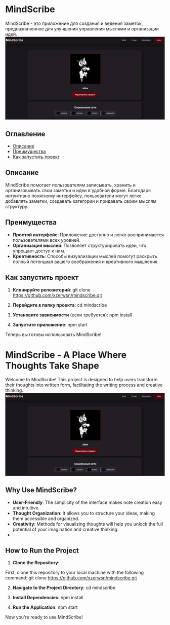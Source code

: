 # MindScribe

MindScribe - это приложение для создания и ведения заметок, предназначенное для улучшения управления мыслями и организации идей.
![Image](imgff.jpg)

## Оглавление
- [Описание](#описание)
- [Преимущества](#преимущества)
- [Как запустить проект](#как-запустить-проект)

## Описание

MindScribe помогает пользователям записывать, хранить и организовывать свои заметки и идеи в удобной форме. Благодаря интуитивно понятному интерфейсу, пользователи могут легко добавлять заметки, создавать категории и придавать своим мыслям структуру.

## Преимущества

- **Простой интерфейс**: Приложение доступно и легко воспринимается пользователями всех уровней.
- **Организация мыслей**: Позволяет структурировать идеи, что упрощает доступ к ним.
- **Креативность**: Способы визуализации мыслей помогут раскрыть полный потенциал вашего воображения и креативного мышления.

## Как запустить проект

1. **Клонируйте репозиторий**:
git clone https://github.com/xzerwsn/mindscribe.git


2. **Перейдите в папку проекта**:
cd mindscribe


3. **Установите зависимости** (если требуется):
npm install


4. **Запустите приложение**:
npm start


Теперь вы готовы использовать MindScribe!

# MindScribe - A Place Where Thoughts Take Shape
Welcome to MindScribe! This project is designed to help users transform their thoughts into written form, facilitating the writing process and creative thinking.
![Image](imgff.jpg)

## Why Use MindScribe?
- **User-Friendly**: The simplicity of the interface makes note creation easy and intuitive.
- **Thought Organization**: It allows you to structure your ideas, making them accessible and organized.
- **Creativity**: Methods for visualizing thoughts will help you unlock the full potential of your imagination and creative thinking.
- 
## How to Run the Project

1. **Clone the Repository**:
   
  First, clone this repository to your local machine with the following command:
    git clone https://github.com/xzerwsn/mindscribe.git
   
2. **Navigate to the Project Directory**:
    cd mindscribe
   
3. **Install Dependencies**:
    npm install
  
4. **Run the Application**:
   npm start
   
Now you're ready to use MindScribe!
